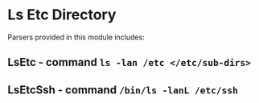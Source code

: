 Ls Etc Directory
================

Parsers provided in this module includes:

LsEtc - command ``ls -lan /etc </etc/sub-dirs>``
------------------------------------------------

LsEtcSsh - command ``/bin/ls -lanL /etc/ssh``
---------------------------------------------